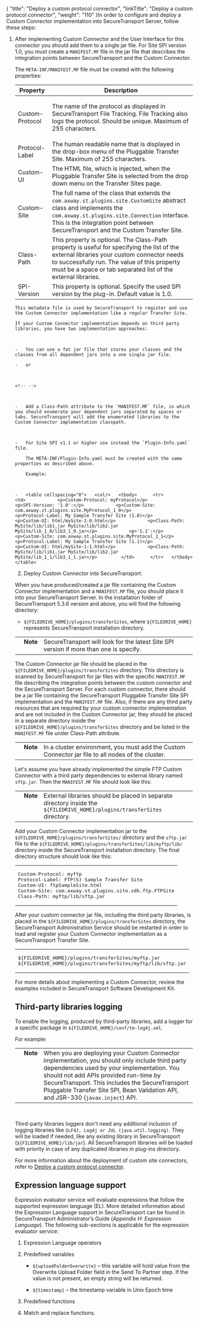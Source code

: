 {
    "title": "Deploy a custom protocol connector",
    "linkTitle": "Deploy a custom protocol connector",
    "weight": "110"
}In order to configure and deploy a Custom Connector implementation into SecureTransport Server, follow these steps:

1.  After implementing Custom Connector and the User Interface for this connector you should add them to a single jar file. For Site SPI version 1.0, you must create a `MANIFEST.MF` file in the jar file that describes the integration points between SecureTransport and the Custom Connector.  
    The `META-INF/MANIFEST.MF` file must be created with the following properties:  
    

    <table cellspacing="0">
   <col/>
   <col/>
   <thead>
      <tr>
         <th>Property</th>
         <th>Description</th>
      </tr>
   </thead>
   <tbody>
      <tr>
         <td>Custom-Protocol         </td>
         <td>
            <p>The name of the protocol as displayed in SecureTransport File Tracking. File Tracking also logs the protocol. Should be unique. Maximum of 255 characters.</p>
         </td>
      </tr>
      <tr>
         <td>Protocol-Label         </td>
         <td>The human readable name that is displayed in the drop-box menu of the Pluggable Transfer Site. Maximum of 255 characters.         </td>
      </tr>
      <tr>
         <td>Custom-UI         </td>
         <td>The HTML file, which is injected, when the Pluggable Transfer Site is selected from the drop down menu on the Transfer Sites page.         </td>
      </tr>
      <tr>
         <td>Custom-Site         </td>
         <td>The full name of the class that extends the <code>com.axway.st.plugins.site.CustomSite</code> abstract class and implements the <code>com.axway.st.plugins.site.Connection</code> interface. This is the integration point between <span>SecureTransport</span> and the Custom Transfer Site.          </td>
      </tr>
      <tr>
         <td>Class-Path         </td>
         <td>This property is optional. The Class-Path property is useful for specifying the list of the external libraries your custom connector needs to successfully run. The value of this property must be a space or tab separated list of the external libraries.         </td>
      </tr>
      <tr>
         <td>SPI-Version         </td>
         <td>This property is optional. Specify the used SPI version by the plug-in. Default value is 1.0.         </td>
      </tr>
   </tbody>
</table>

      
    This metadata file is used by SecureTransport to register and use the Custom Connector implementation like a regular Transfer Site.  
    If your Custom Connector implementation depends on third party libraries, you have two implementation approaches:

    -   You can use a fat jar file that stores your classes and the classes from all dependent jars into a one single jar file.
    -   or

    <!-- -->

    -   Add a Class-Path attribute to the `MANIFEST.MF` file, in which you should enumerate your dependent jars separated by spaces or tabs. SecureTransport will add the enumerated libraries to the Custom Connector implementation classpath.

    -   For Site SPI v1.1 or higher use instead the `Plugin-Info.yaml` file.  
        The META-INF/Plugin-Info.yaml must be created with the same properties as described above.  
        Example:

    -   <table cellspacing="0">   <col/>   <tbody>      <tr>         <td>            <p>Custom-Protocol: myProtocol</p>            <p>SPI-Version: '1.0':</p>            <p>Custom-Site: com.axway.st.plugins.site.MyProtocol_1_0</p>            <p>Protocol-Label: My Sample Transfer Site (1.0)</p>            <p>Custom-UI: html/mySite-1-0.html</p>            <p>Class-Path: MySite/lib/lib1.jar MySite/lib/lib2.jar MySite/lib_1_0/lib3_1_0.jar</p>            <p>'1.1':</p>            <p>Custom-Site: com.axway.st.plugins.site.MyProtocol_1_1</p>            <p>Protocol-Label: My Sample Transfer Site (1.1)</p>            <p>Custom-UI: html/mySite-1-1.html</p>            <p>Class-Path: MySite/lib/lib1.jar MySite/lib/lib2.jar MySite/lib_1_1/lib3_1_1.jar</p>         </td>      </tr>   </tbody></table>

2.  Deploy Custom Connector into SecureTransport.

When you have produced/created a jar file containing the Custom Connector implementation and a `MANIFEST.MF` file, you should place it into your SecureTransport Server. In the installation folder of SecureTransport 5.3.6 version and above, you will find the following directory:

-   `${FILEDRIVE_HOME}/plugins/transferSites`, where `${FILEDRIVE_HOME}` represents SecureTransport installation directory.

<table cellpadding="0" cellspacing="0">   <col/>   <col/>   <col/>      <tr>         <td valign="top">         </td>         <td valign="top"><span><b>Note</b></span>         </td>         <td data-mc-autonum="&lt;b&gt;Note&lt;/b&gt;" valign="top"><span>SecureTransport</span> will look for the latest Site SPI version if more than one is specify.         </td>      </tr></table>

The Custom Connector jar file should be placed in the `${FILEDRIVE_HOME}/plugins/transferSites` directory. This directory is scanned by SecureTransport for jar files with the specific `MANIFEST.MF` file describing the integration points between the custom connector and the SecureTransport Server. For each custom connector, there should be a jar file containing the SecureTransport Pluggable Transfer Site SPI implementation and the `MANIFEST.MF` file. Also, if there are any third party resources that are required by your custom connector implementation and are not included in the Custom Connector jar, they should be placed in a separate directory inside the `${FILEDRIVE_HOME}/plugins/transferSites` directory and be listed in the `MANIFEST.MF` file under Class-Path attribute.

<table cellpadding="0" cellspacing="0">
   <col/>
   <col/>
   <col/>
      <tr>
         <td valign="top">         </td>
         <td valign="top"><span><b>Note</b></span>
         </td>
         <td data-mc-autonum="&lt;b&gt;Note&lt;/b&gt;" valign="top">In a cluster environment, you must add the Custom Connector jar file to all nodes of the cluster.         </td>
      </tr>
</table>

Let's assume you have already implemented the simple FTP Custom Connector with a third party dependencies to external library named `sftp.jar`. Then the `MANIFEST.MF` file should look like this:

<table cellpadding="0" cellspacing="0">
   <col/>
   <col/>
   <col/>
      <tr>
         <td valign="top">         </td>
         <td valign="top"><span><b>Note</b></span>
         </td>
         <td data-mc-autonum="&lt;b&gt;Note&lt;/b&gt;" valign="top">External libraries should be placed in separate directory inside the <code>${FILEDRIVE_HOME}/plugins/transferSites</code> directory.         </td>
      </tr>
</table>

Аdd your Custom Connector implementation jar to the `${FILEDRIVE_HOME}/plugins/transferSites/` directory and the `sftp.jar` file to the `${FILEDRIVE_HOME}/plugins/transferSites/lib/myftp/lib/` directory inside the SecureTransport installation directory. The final directory structure should look like this:

<table cellspacing="0">
   <col/>
   <tbody>
      <tr>
         <td><pre xml:space="preserve">Custom-Protocol: myftp
Protocol-Label: FTP(S) Sample Transfer Site
Custom-UI: ftpSampleSite.html
Custom-Site: com.axway.st.plugins.site.sdk.ftp.FTPSite
Class-Path: myftp/lib/sftp.jar</pre>
         </td>
      </tr>
   </tbody>
</table>

After your custom connector jar file, including the third party libraries, is placed in the `${FILEDRIVE_HOME}/plugins/transferSites` directory, the SecureTransport Administration Service should be restarted in order to load and register your Custom Connector implementation as a SecureTransport Transfer Site.

<table cellspacing="0">
   <col/>
   <tbody>
      <tr>
         <td><pre xml:space="preserve">${FILEDRIVE_HOME}/plugins/transferSites/myftp.jar
${FILEDRIVE_HOME}/plugins/transferSites/myftp/lib/sftp.jar<br/></pre>
         </td>
      </tr>
   </tbody>
</table>

For more details about implementing a Custom Connector, review the examples included in SecureTransport Software Development Kit.

## Third-party libraries logging

To enable the logging, produced by third-party libraries, add a logger for a specific package in `${FILEDRIVE_HOME}/conf/tm-log4j.xml`.

For example:

<table cellpadding="0" cellspacing="0">
   <col/>
   <col/>
   <col/>
      <tr>
         <td valign="top">         </td>
         <td valign="top"><span><b>Note</b></span>
         </td>
         <td data-mc-autonum="&lt;b&gt;Note&lt;/b&gt;" valign="top">When you are deploying your Custom Connector implementation, you should only include third party dependencies used by your implementation. You should not add APIs provided run-time by <span>SecureTransport</span>. This includes the <span>SecureTransport</span> Pluggable Transfer Site SPI, Bean Validation API, and JSR-330 (<code>javax.inject</code>) API.         </td>
      </tr>
</table>

 

Third-party libraries loggers don't need any additional inclusion of logging libraries like `SLF4J, Log4j or JUL (java.util.logging)`. They will be loaded if needed, like any existing library in SecureTransport (`${FILEDRIVE_HOME}/lib/jar`). All SecureTransport libraries will be loaded with priority in case of any duplicated libraries in plug-ins directory.  

For more information about the deployment of custom site connectors, refer to [Deploy a custom protocol connector](#).  

## Expression language support

Expression evaluator service will evaluate expressions that follow the supported expression language (EL). More detailed information about the Expression Language support in SecureTransport can be found in SecureTransport Administrator’s Guide (*Appendix H: Expression Language*). The following sub-sections is applicable for the expression evaluator service:

1.  Expression Language operators
2.  Predefined variables
    -   `${uploadFolderOverwrite}` – this variable will hold value from the Overwrite Upload Folder field in the Send To Partner step. If the value is not present, an empty string will be returned.
    -   `${timestamp}` – the timestamp variable in Unix Epoch time
3.  Predefined functions
4.  Match and replace functions.
